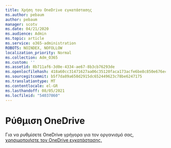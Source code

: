 ```yaml
---
title: Χρήση του OneDrive εγκατάστασης
ms.author: pebaum
author: pebaum
manager: scotv
ms.date: 04/21/2020
ms.audience: Admin
ms.topic: article
ms.service: o365-administration
ROBOTS: NOINDEX, NOFOLLOW
localization_priority: Normal
ms.collection: Adm_O365
ms.custom: ''
ms.assetid: 8b711af6-3d0e-4334-ae67-8b3cb76293de
ms.openlocfilehash: 418a60cc31471627aa06c35120faca173acfe6be8c850e676ec82fcf9c44673d
ms.sourcegitcommit: b5f7da89a650d2915dc652449623c78be6247175
ms.translationtype: MT
ms.contentlocale: el-GR
ms.lasthandoff: 08/05/2021
ms.locfileid: "54037860"
---
```

# <a name="set-up-onedrive"></a>Ρύθμιση OneDrive

Για να ρυθμίσετε OneDrive γρήγορα για τον οργανισμό σας, [χρησιμοποιήστε τον OneDrive εγκατάστασης.](https://portal.office.com/onboarding/odfbquickstartguide)
  

